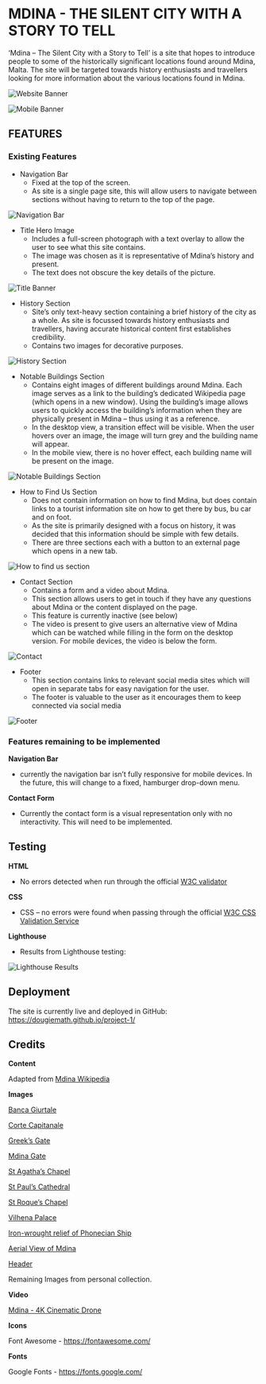 # MDINA - THE SILENT CITY WITH A STORY TO TELL

‘Mdina – The Silent City with a Story to Tell’ is a site that hopes to introduce people to some of the historically significant locations found around Mdina, Malta.  The site will be targeted towards history enthusiasts and travellers looking for more information about the various locations found in Mdina.  

![Website Banner](assets/images/readme-images/hero-image-with-title.jpg)

![Mobile Banner](assets/images/readme-images/hero-image-with-title-mobile.jpg)

## FEATURES

### Existing Features

* Navigation Bar
    - Fixed at the top of the screen.
    - As site is a single page site, this will allow users to navigate between sections without having to return to the top of the page.

![Navigation Bar](assets/images/readme-images/navigation-bar.jpg)

* Title Hero Image
    - Includes a full-screen photograph with a text overlay to allow the user to see what this site contains. 
    - The image was chosen as it is representative of Mdina’s history and present.
    - The text does not obscure the key details of the picture.

![Title Banner](assets/images/readme-images/hero-image-with-title-mobile.jpg)

* History Section
    - Site’s only text-heavy section containing a brief history of the city as a whole.  As site is focussed towards history enthusiasts and travellers, having accurate historical content first establishes credibility. 
    - Contains two images for decorative purposes.

![History Section](assets/images/readme-images/history-section-desktop.jpg)

* Notable Buildings Section
    - Contains eight images of different buildings around Mdina.  Each image serves as a link to the building’s dedicated Wikipedia page (which opens in a new window).  Using the building’s image allows users to quickly access the building’s information when they are physically present in Mdina – thus using it as a reference.
    - In the desktop view, a transition effect will be visible.  When the user hovers over an image, the image will turn grey and the building name will appear.
    - In the mobile view, there is no hover effect, each building name will be present on the image.

![Notable Buildings Section](assets/images/readme-images/notable-buildings-section-desktop.jpg)

* How to Find Us Section
    - Does not contain information on how to find Mdina, but does contain links to a tourist information site on how to get there by bus, bu car and on foot.
     - As the site is primarily designed with a focus on history, it was decided that this information should be simple with few details.
    - There are three sections each with a button to an external page which opens in a new tab.

![How to find us section](assets/images/readme-images/how-to-find-us-desktop.jpg)

* Contact Section
    - Contains a form and a video about Mdina.  
    - This section allows users to get in touch if they have any questions about Mdina or the content displayed on the page.
    - This feature is currently inactive (see below)
     - The video is present to give users an alternative view of Mdina which can be watched while filling in the form on the desktop version.  For mobile devices, the video is below the form.

![Contact](assets/images/readme-images/contact-section-desktop.jpg)

* Footer
    - This section contains links to relevant social media sites which will open in separate tabs for easy navigation for the user.
    - The footer is valuable to the user as it encourages them to keep connected via social media

![Footer](assets/images/readme-images/footer-desktop.jpg)

### Features remaining to be implemented

**Navigation Bar** 
* currently the navigation bar isn’t fully responsive for mobile devices.  In the future, this will change to a fixed, hamburger drop-down menu.

**Contact Form**
* Currently the contact form is a visual representation only with no interactivity.  This will need to be implemented.

## Testing
**HTML**
* No errors detected when run through the official [W3C validator](https://validator.w3.org/nu/?doc=https%3A%2F%2Fdougiemath.github.io%2Fproject-1%2F)

**CSS**
* CSS – no errors were found when passing through the official [W3C CSS Validation Service](https://jigsaw.w3.org/css-validator/validator?uri=https%3A%2F%2Fdougiemath.github.io%2Fproject-1%2F&profile=css3svg&usermedium=all&warning=1&vextwarning=&lang=en)

**Lighthouse**
* Results from Lighthouse testing:

![Lighthouse Results](assets/images/readme-images/lighthouse-results.jpg)

## Deployment

The site is currently live and deployed in GitHub: https://dougiemath.github.io/project-1/ 

## Credits

**Content**

Adapted from [Mdina Wikipedia](https://en.wikipedia.org/wiki/Mdina)

**Images**

[Banca Giurtale](https://commons.wikimedia.org/wiki/File:Mdina_St_Agatha_chapel.JPG#/media/File:Mdina_St_Agatha_chapel.JPG)

[Corte Capitanale](https://commons.wikimedia.org/wiki/File:Mdina_St_Agatha_chapel.JPG#/media/File:Mdina_St_gatha_chapel.JPG)

[Greek’s Gate](https://commons.wikimedia.org/wiki/File:Bieb_il-Griegi.jpg#/media/File:Bieb_il-Griegi.jpg)

[Mdina Gate](https://pixabay.com/images/id-1988027/)

[St Agatha’s Chapel](https://commons.wikimedia.org/wiki/File:Mdina_St_Agatha_chapel.JPG#/media/File:Mdina_St_Agatha_chapel.JPG)

[St Paul’s Cathedral](https://pixabay.com/images/id-2059102/)

[St Roque’s Chapel](https://commons.wikimedia.org/wiki/File:Mdina_St_Agatha_chapel.JPG#/media/File:Mdina_St_Agatha_chapel.JPG)

[Vilhena Palace](https://pixabay.com/images/id-1988027/)

[Iron-wrought relief of Phonecian Ship](https://commons.wikimedia.org/wiki/File:Fenisisk_b%C3%A5t_p%C3%A5_h%C3%A4llristning.png#/media/File:Fenisisk_båt_på_hällristning.png)

[Aerial View of Mdina](https://www.pexels.com/photo/aerial-view-of-brown-concrete-building-7681934/?utm_content=attributionCopyText&utm_medium=referral&utm_source=pexels)

[Header](https://pixabay.com/images/id-3913077/)

Remaining Images from personal collection.

**Video**

[Mdina - 4K Cinematic Drone](https://www.youtube.com/watch?v=q_7-Lx3Xm2g)

**Icons**

Font Awesome - https://fontawesome.com/

**Fonts**

Google Fonts - https://fonts.google.com/